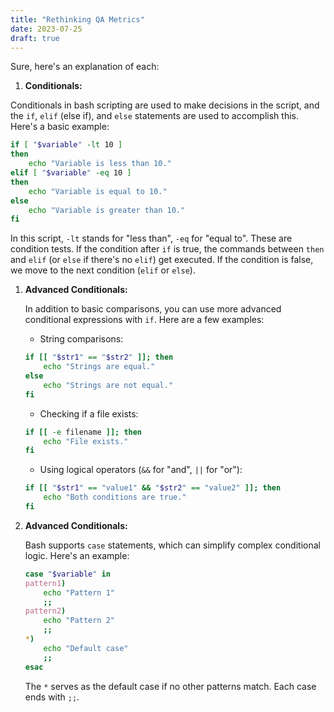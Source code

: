 ```yaml
---
title: "Rethinking QA Metrics"
date: 2023-07-25
draft: true
---
```


Sure, here's an explanation of each:

1. **Conditionals:**

Conditionals in bash scripting are used to make decisions in the script, and the `if`, `elif` (else if), and `else` statements are used to accomplish this. Here's a basic example:

```bash
if [ "$variable" -lt 10 ]
then
    echo "Variable is less than 10."
elif [ "$variable" -eq 10 ]
then
    echo "Variable is equal to 10."
else
    echo "Variable is greater than 10."
fi
```

In this script, `-lt` stands for "less than", `-eq` for "equal to". These are condition tests. If the condition after `if` is true, the commands between `then` and `elif` (or `else` if there's no `elif`) get executed. If the condition is false, we move to the next condition (`elif` or `else`).

1. **Advanced Conditionals:**

   In addition to basic comparisons, you can use more advanced conditional expressions with `if`. Here are a few examples:

   - String comparisons: 

   ```bash
   if [[ "$str1" == "$str2" ]]; then
       echo "Strings are equal."
   else
       echo "Strings are not equal."
   fi
   ```

   - Checking if a file exists:

   ```bash
   if [[ -e filename ]]; then
       echo "File exists."
   fi
   ```

   - Using logical operators (`&&` for "and", `||` for "or"):

   ```bash
   if [[ "$str1" == "value1" && "$str2" == "value2" ]]; then
       echo "Both conditions are true."
   fi
   ```

1. **Advanced Conditionals:**

   Bash supports `case` statements, which can simplify complex conditional logic. Here's an example:

   ```bash
   case "$variable" in
   pattern1)
       echo "Pattern 1"
       ;;
   pattern2)
       echo "Pattern 2"
       ;;
   *)
       echo "Default case"
       ;;
   esac
   ```
   
   The `*` serves as the default case if no other patterns match. Each case ends with `;;`.

